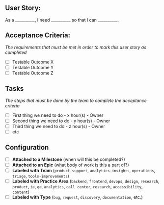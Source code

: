 ## User Story:
As a __________, I need __________ so that I can __________.

## Acceptance Criteria:
_The requirements that must be met in order to mark this user story as completed_
- [ ] Testable Outcome X
- [ ] Testable Outcome Y
- [ ] Testable Outcome Z

## Tasks
_The steps that must be done by the team to complete the acceptance criteria_
- [ ] First thing we need to do - x hour(s) - Owner
- [ ] Second thing we need to do - y hour(s) - Owner
- [ ] Third thing we need to do - z hour(s) - Owner
- [ ] etc

## Configuration
- [ ] **Attached to a Milestone** (when will this be completed?)
- [ ] **Attached to an Epic** (what body of work is this a part of?)
- [ ] **Labeled with Team** (`product support`, `analytics-insights`, `operations`, `triage`, `tools-improvements`)
- [ ] **Labeled with Practice Area** (`backend`, `frontend`, `devops`, `design`, `research`, `product`, `ia`, `qa`, `analytics`, `call center`, `research`, `accessibility`, `content`)
- [ ] **Labeled with Type** (`bug`, `request`, `discovery`, `documentation`, etc.)
